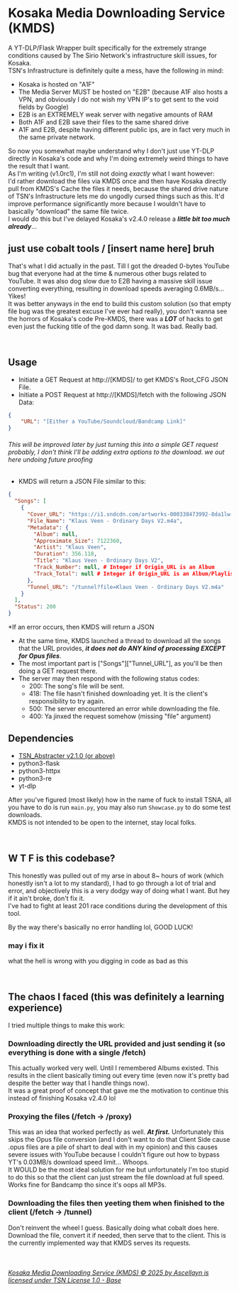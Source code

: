 # Kosaka Media Downloading Service (KMDS)
A YT-DLP/Flask Wrapper built specifically for the extremely strange conditions caused by The Sirio Network's infrastructure skill issues, for Kosaka.  
TSN's Infrastructure is definitely quite a mess, have the following in mind:
- Kosaka is hosted on "A1F"
- The Media Server MUST be hosted on "E2B" (because A1F also hosts a VPN, and obviously I do not wish my VPN IP's to get sent to the void fields by Google)
- E2B is an EXTREMELY weak server with negative amounts of RAM
- Both A1F and E2B save their files to the same shared drive
- A1F and E2B, despite having different public ips, are in fact very much in the same private network.

So now you somewhat maybe understand why I don't just use YT-DLP directly in Kosaka's code and why I'm doing extremely weird things to have the result that I want.  
As I'm writing (v1.0rc1), I'm still not doing *exactly* what I want however:  
I'd rather download the files via KMDS once and then have Kosaka directly pull from KMDS's Cache the files it needs, because the shared drive nature of TSN's Infrastructure lets me do ungodly cursed things such as this. It'd improve performance significantly more because I wouldn't have to basically "download" the same file twice.  
I would do this but I've delayed Kosaka's v2.4.0 release a ***little bit too much already***...

## just use cobalt tools / [insert name here] bruh
That's what I did actually in the past. Till I got the dreaded 0-bytes YouTube bug that everyone had at the time & numerous other bugs related to YouTube. It was also dog slow due to E2B having a massive skill issue converting everything, resulting in download speeds averaging 0.6MB/s... Yikes!  
It was better anyways in the end to build this custom solution (so that empty file bug was the greatest excuse I've ever had really), you don't wanna see the horrors of Kosaka's code Pre-KMDS, there was a ***LOT*** of hacks to get even just the fucking title of the god damn song. It was bad. Really bad.


<br>

## Usage
- Initiate a GET Request at http://[KMDS]/ to get KMDS's Root_CFG JSON File.
- Initiate a POST Request at http://[KMDS]/fetch with the following JSON Data:
```json
{
	"URL": "[Either a YouTube/Soundcloud/Bandcamp Link]"
}
```
###### This will be improved later by just turning this into a simple GET request probably, I don't think I'll be adding extra options to the download. we out here undoing future proofing
- KMDS will return a JSON File similar to this:
```json
{
  "Songs": [
    {
      "Cover_URL": "https://i1.sndcdn.com/artworks-000338473992-8da1lw-original.jpg",
      "File_Name": "Klaus Veen - Ordinary Days V2.m4a",
      "Metadata": {
        "Album": null,
        "Approximate_Size": 7122360,
        "Artist": "Klaus Veen",
        "Duration": 356.118,
        "Title": "Klaus Veen - Ordinary Days V2",
        "Track_Number": null, # Integer if Origin_URL is an Album
        "Track_Total": null # Integer if Origin_URL is an Album/Playlist
      },
      "Tunnel_URL": "/tunnel?file=Klaus Veen - Ordinary Days V2.m4a"
    }
  ],
  "Status": 200
}
```
*If an error occurs, then KMDS will return a JSON
- At the same time, KMDS launched a thread to download all the songs that the URL provides, ***it does not do ANY kind of processing EXCEPT for Opus files***.
- The most important part is ["Songs"]["Tunnel_URL"], as you'll be then doing a GET request there.
- The server may then respond with the following status codes:
	- 200: The song's file will be sent.
	- 418: The file hasn't finished downloading yet. It is the client's responsibility to try again.
	- 500: The server encountered an error while downloading the file.
	- 400: Ya jinxed the request somehow (missing "file" argument)


## Dependencies
- [TSN_Abstracter v2.1.0 (or above)](https://github.com/Ascellayn/TSN_Abstracter)
- python3-flask
- python3-httpx
- python3-re
- yt-dlp

After you've figured (most likely) how in the name of fuck to install TSNA, all you have to do is run `main.py`, you may also run `Showcase.py` to do some test downloads.  
KMDS is not intended to be open to the internet, stay local folks.  

<br>

## W T F is this codebase?
This honestly was pulled out of my arse in about 8~ hours of work (which honestly isn't a lot to my standard), I had to go through a lot of trial and error, and objectively this is a very dodgy way of doing what I want. But hey if it ain't broke, don't fix it.  
I've had to fight at least 201 race conditions during the development of this tool.  

By the way there's basically no error handling lol, GOOD LUCK!

### may i fix it
what the hell is wrong with you digging in code as bad as this

<br>

## The chaos I faced (this was definitely a learning experience)
I tried multiple things to make this work:
### Downloading directly the URL provided and just sending it (so everything is done with a single /fetch)
This actually worked very well. Until I remembered Albums existed. This results in the client basically timing out every time (even now it's pretty bad despite the better way that I handle things now).  
It was a great proof of concept that gave me the motivation to continue this instead of finishing Kosaka v2.4.0 lol
### Proxying the files (/fetch → /proxy)
This was an idea that worked perfectly as well. ***At first.*** Unfortunately this skips the Opus file conversion (and I don't want to do that Client Side cause .opus files are a pile of shart to deal with in my opinion) and this causes severe issues with YouTube because I couldn't figure out how to bypass YT's 0.03MB/s download speed limit... Whoops.  
It WOULD be the most ideal solution for me but unfortunately I'm too stupid to do this so that the client can just stream the file download at full speed. Works fine for Bandcamp tho since it's oops all MP3s.  
### Downloading the files then yeeting them when finished to the client (/fetch → /tunnel)
Don't reinvent the wheel I guess. Basically doing what cobalt does here. Download the file, convert it if needed, then serve that to the client. This is the currently implemented way that KMDS serves its requests.

<br>

###### [Kosaka Media Downloading Service (KMDS) © 2025 by Ascellayn is licensed under TSN License 1.0 - Base](https://github.com/Ascellayn/Kosaka_MDS/blob/main/LICENSE.md)